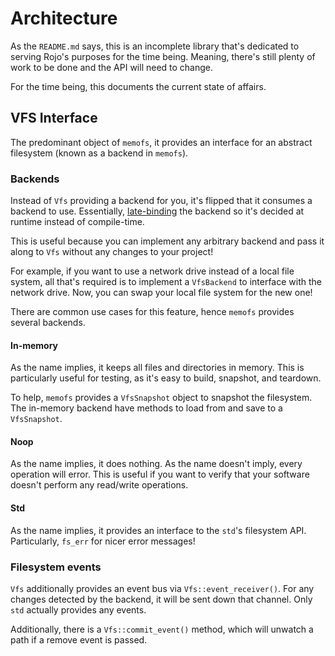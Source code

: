 # Architecture

As the `README.md` says, this is an incomplete library that's dedicated to serving Rojo's purposes for the time being.
Meaning, there's still plenty of work to be done and the API will need to change.

For the time being, this documents the current state of affairs.

## VFS Interface

The predominant object of `memofs`, it provides an interface for an abstract filesystem (known as a backend in `memofs`).

### Backends

Instead of `Vfs` providing a backend for you, it's flipped that it consumes a backend to use.
Essentially, [late-binding](https://ericlippert.com/2012/02/06/what-is-late-binding/) the backend so it's decided at runtime instead of compile-time.

This is useful because you can implement any arbitrary backend and pass it along to `Vfs` without any changes to your project!

For example, if you want to use a network drive instead of a local file system,
all that's required is to implement a `VfsBackend` to interface with the network drive.
Now, you can swap your local file system for the new one!

There are common use cases for this feature, hence `memofs` provides several backends. 

#### In-memory

As the name implies, it keeps all files and directories in memory.
This is particularly useful for testing, as it's easy to build, snapshot, and teardown.

To help, `memofs` provides a `VfsSnapshot` object to snapshot the filesystem. The in-memory backend have methods to load from and save to a `VfsSnapshot`.

#### Noop

As the name implies, it does nothing.
As the name doesn't imply, every operation will error.
This is useful if you want to verify that your software doesn't perform any read/write operations.

#### Std

As the name implies, it provides an interface to the `std`'s filesystem API. Particularly, `fs_err` for nicer error messages!

### Filesystem events

`Vfs` additionally provides an event bus via `Vfs::event_receiver()`.
For any changes detected by the backend, it will be sent down that channel.
Only `std` actually provides any events.

Additionally, there is a `Vfs::commit_event()` method, which will unwatch a path if a remove event is passed.
